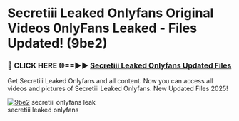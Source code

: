 # Secretiii Leaked Onlyfans Original Videos 0nlyFans Leaked - Files Updated! (9be2)

<h3>🔴 CLICK HERE 🌐==►► <a href="https://tinyurl.com/ms9xzufz" rel="nofollow">Secretiii Leaked Onlyfans Updated Files</a></h3>

Get Secretiii Leaked Onlyfans and all content. Now you can access all videos and pictures of Secretiii Leaked Onlyfans. New Updated Files 2025!

[![9be2](https://i.imgur.com/ppqm5kG.gif)](https://tinyurl.com/ms9xzufz)
secretiii onlyfans leak<br>
secretiii leaked onlyfans